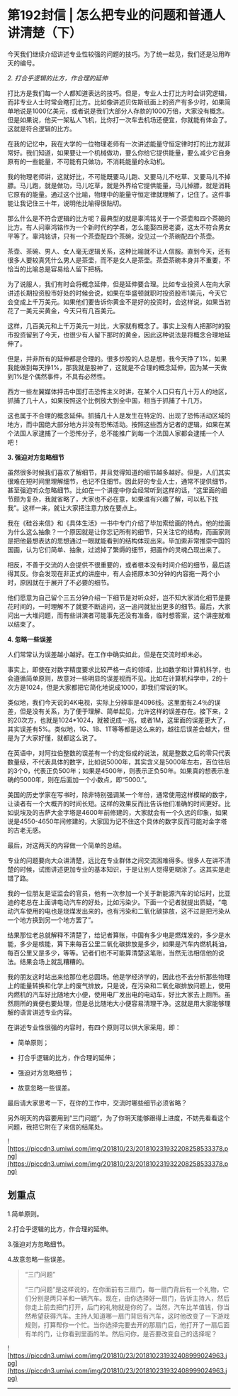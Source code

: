 # 第192封信 | 怎么把专业的问题和普通人讲清楚（下）

今天我们继续介绍讲述专业性较强的问题的技巧。为了统一起见，我们还是沿用昨天的编号。

 *2. 打合乎逻辑的比方，作合理的延伸*

打比方是我们每一个人都知道表达的技巧。但是，专业人士打比方时会讲究逻辑，而非专业人士时常会瞎打比方。比如像讲述贝佐斯纸面上的资产有多少时，如果简单地说是1000亿美元，或者说是我们大部分人存款的1000万倍，大家没有概念。但是如果说，他买一架私人飞机，比你打一次车去机场还便宜，你就能有体会了。这就是符合逻辑的比方。

在我的记忆中，我在大学的一位物理老师有一次讲述能量守恒定律时打的比方就非常好。我们知道，如果要让一个机械做功，要么你给它提供能量，要么减少它自身原有的一些能量，不可能有只做功，不消耗能量的永动机。

我的物理老师讲，这就好比，不可能既要马儿跑、又要马儿不吃草、又要马儿不掉膘。马儿跑，就是做功，马儿吃草，就是外界给它提供能量，马儿掉膘，就是消耗它原有的能量。通过这个比喻，物理中的能量守恒定律就理解了，记住了。这件事能让我记住三十年，说明他比喻得很贴切。

那么什么是不符合逻辑的比方呢？最典型的就是辜鸿铭关于一个茶壶和四个茶碗的比方。有人问辜鸿铭作为一个新时代的学者，怎么能娶四房老婆，这太不符合男女平等了。辜鸿铭讲，只有一个茶壶配四个茶碗，没见过一个茶碗配四个茶壶。

茶壶、茶碗、男人、女人毫无逻辑关系，这种比喻就不让人信服。直到今天，还有很多人要较真凭什么男人是茶壶，而不是女人是茶壶。茶壶茶碗本身并不重要，不恰当的比喻总是容易给人留下把柄。

为了说服人，我们有时会将概念延伸，但是延伸要合理。比如专业投资人在向大家讲述长期投资股市好处的时候会说，如果在华盛顿就职时投资股市1美元，今天它会变成上千万美元。如果他们要告诉你黄金不是好的投资时，会这样说，如果当初花了一美元买黄金，今天只有几百美元。

这样，几百美元和上千万美元一对比，大家就有概念了。事实上没有人把那时的股市投资留到了今天，也很少有人留下那时的黄金，因此这种说法是将概念合理地延伸了。

但是，并非所有的延伸都是合理的。很多炒股的人总是想，我今天挣了1%，如果我能做到每天挣1%，那我就是股神了，这就是不合理的概念延伸，因为某一天做到1%是个偶然事件，不具有必然性。

西方一些左翼媒体抨击中国打击恐怖主义时讲，在某个人口只有几十万人的地区，抓捕了几十人，如果按照这个比例放大到全中国，相当于抓捕了十几万。

这也属于不合理的概念延伸。抓捕几十人是发生在特定的、出现了恐怖活动区域的地方，而中国绝大部分地方并没有恐怖活动。按照这些西方记者的逻辑，如果在某个法国人家逮捕了一个恐怖分子，总不能推广到每一个法国人家都会逮捕一个人吧！

 **3. 强迫对方忽略细节**

虽然很多时候我们喜欢了解细节，并且觉得知道的细节越多越好。但是，人们其实很难在短时间里理解细节，也记不住细节。因此好的专业人士，通常不提供细节，甚至强迫听众忽略细节。比如在一个讲座中你会经常听到这样的话，“这里面的细节颇为复杂，我就省略了，大家也不必在意，如果谁有兴趣了解，可以私下找我”。这样一来，就让大家把注意力放在要点上。

我在《硅谷来信》和《具体生活》一书中专门介绍了毕加索绘画的特点。他的绘画为什么这么抽象？一个原因就是让你忘记所有的细节，只关注它的结构，而画家则是把他最想表达的思想通过一眼就能看到的结构体现出来。毕加索非常推崇中国的国画，认为它们简单、抽象，过滤掉了繁缛的细节，把画作的灵魂凸现出来了。

相反，不善于交流的人会提供不很重要的，或者根本没有时间介绍的细节，最后适得其反。你会发现在非正式的讲座中，有人会把原本30分钟的内容拖一两个小时，原因就在于展开了不必要的细节。

他们愿意为自己留个三五分钟介绍一下细节是对听众好，岂不知大家消化细节是要花时间的，一时理解不了就要不断追问，这一追问就扯出更多的细节。最后，大家问出一大堆问题，而有些讲演者可能事先还没有准备，临时想答案，这个讲座就难以结束了。

 **4. 忽略一些误差**

人们常常认为误差越小越好。在工作中确实如此，但是在交流时却未必。

事实上，即使在对数字精度要求比较严格一点的领域，比如数学和计算机科学，也会遵循简单原则，故意对一些明显的误差视而不见。比如在计算机科学中，2的十次方是1024，但是大家都把它简化地说成1000，即我们常说的1K。

类似地，我们今天说的4K电视，实际上分辨率是4096线。这里面有2.4％的误差，但是没有关系，为了便于理解、简单起见，允许这样的误差存在。接下来，2的20次方，也就是1024*1024，就被说成一兆，或者1M，这里面的误差更大了，其实误差有5%。类似地，1G、1B、1T等等都是这么来的，越往后误差会越大，但是为了大家好懂，就都这么说了。

在英语中，对阿拉伯整数的误差有一个约定俗成的说法，就是整数之后的零只代表数量级，不代表具体的数字，比如说5000年，其实含义是5000年左右，百位往后的3个0，代表正负500年；如果是4500年，则表示正负50年。如果真的想表示准确的5000年，则在后面加一个小数点，即“5000.”。

美国的历史学家在写书时，除非特别强调某一个年份，通常使用这样模糊的数字，让读者有一个大概齐的时间长短。这样的效果反而比告诉他们准确的时间更好。比如说埃及的吉萨大金字塔是4600年前修建的，大家就会有一个久远的印象，如果说是4550-4650年间修建的，大家因为记不住这个具体的数字反而可能对金字塔的古老无感。

最后，对这两天的内容做一个简单的总结。

专业的问题要向大众讲清楚，远比在专业群体之间交流困难得多。很多人在讲不清楚的时候，试图讲述更加专业的基本知识，于是让别人觉得更糊涂了。这其实是走错了路。

我的一位朋友是证监会的官员，他有一次参加一个关于新能源汽车的论坛时，比亚迪的老总在上面讲电动汽车的好处，比如污染少。下面一个记者就提出质疑，“电动汽车使用的电也是烧煤发出来的，也有污染和二氧化碳排放，这不过是把污染从一个地方换到另一个地方罢了”。

结果那位老总就解释不清楚了，给记者算账，中国有多少电是燃煤发的，多少是水能，多少是核能，算下来每百公里二氧化碳排放是多少，如果是汽车内燃机耗油，每百公里又是多少，等等。记者们也不可能算清楚这笔账，当然无法相信他的说法。结果会场上就乱糟糟的。

我的朋友这时站出来给那位老总圆场。他是学经济学的，因此也不去分析那些物理上的能量转换和化学上的废气排放，只是说，在污染和二氧化碳排放问题上，使用内燃机的汽车好比随地大小便，使用电厂发出电的电动车，好比大家去上厕所。虽然厕所的粪便也要处理，但是总比随地大小便容易清理干净。这就是用大家能够理解的语言讲述专业内容。

在讲述专业性很强的内容时，有四个原则可以供大家采用，即：

* 简单原则；

* 打合乎逻辑的比方，作合理的延伸；

* 强迫对方忽略细节；

* 故意忽略一些误差。

最后请大家思考一下，在你的工作中，交流时哪些细节必须省略？

另外明天的内容要用到“三门问题”，为了你明天能够跟得上进度，不妨先看看这个问题，我把它附在了来信的结尾处。

![https://piccdn3.umiwi.com/img/201810/23/201810231932208258533378.png](https://piccdn3.umiwi.com/img/201810/23/201810231932208258533378.png)

## 划重点

1.简单原则。

2.打合乎逻辑的比方，作合理的延伸。

3.强迫对方忽略细节。

4.故意忽略一些误差。

> “三门问题”
> 
> “三门问题”是这样说的，在你面前有三扇门，每一扇门背后有一个礼物，它们分别是两只羊和一辆汽车。现在，由你选择好一扇门，告诉主持人，然后你走上前去把门打开，后门的礼物就是你的了。当然，汽车比羊值钱，你当然希望获得汽车。主持人知道哪一扇门背后有汽车，这时他改变了一下游戏规则，打算帮你一个忙。当你选择完要去开的那扇门后，他打开了一扇后面有羊的门，让你看到里面的羊。然后问你，是否要改变自己的选择呢？

![https://piccdn3.umiwi.com/img/201810/23/201810231932408999024963.jpg](https://piccdn3.umiwi.com/img/201810/23/201810231932408999024963.jpg)

---
